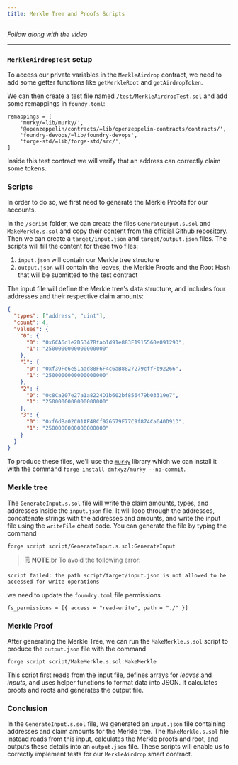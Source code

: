 ```yaml
---
title: Merkle Tree and Proofs Scripts
---
```


_Follow along with the video_

---

### `MerkleAirdropTest` setup

To access our private variables in the `MerkleAirdrop` contract, we need to add some getter functions like `getMerkleRoot` and `getAirdropToken`.

We can then create a test file named `/test/MerkleAirdropTest.sol` and add some remappings in `foundy.toml`:

```
remappings = [
    'murky/=lib/murky/',
    '@openzeppelin/contracts/=lib/openzeppelin-contracts/contracts/',
    'foundry-devops/=lib/foundry-devops',
    'forge-std/=lib/forge-std/src/',
]
```

Inside this test contract we will verify that an address can correctly claim some tokens.

### Scripts

In order to do so, we first need to generate the Merkle Proofs for our accounts.

In the `/script` folder, we can create the files `GenerateInput.s.sol` and `MakeMerkle.s.sol` and copy their content from the official [Github repository](https://github.com/Cyfrin/foundry-merkle-airdrop-cu/tree/main/script). Then we can create a `target/input.json` and `target/output.json` files. The scripts will fill the content for these two files:

1. `input.json` will contain our Merkle tree structure
2. `output.json` will contain the leaves, the Merkle Proofs and the Root Hash that will be submitted to the test contract

The input file will define the Merkle tree's data structure, and includes four addresses and their respective claim amounts:

```json
{
  "types": ["address", "uint"],
  "count": 4,
  "values": {
    "0": {
      "0": "0x6CA6d1e2D5347Bfab1d91e883F1915560e09129D",
      "1": "2500000000000000000"
    },
    "1": {
      "0": "0xf39Fd6e51aad88F6F4c6aB8827279cffFb92266",
      "1": "2500000000000000000"
    },
    "2": {
      "0": "0c8Ca207e27a1a8224D1b602bf856479b03319e7",
      "1": "2500000000000000000"
    },
    "3": {
      "0": "0xf6dBa02C01AF48Cf926579F77C9f874Ca640D91D",
      "1": "2500000000000000000"
    }
  }
}
```

To produce these files, we'll use the [`murky`](https://github.com/cyfrin/murky/tree/5feccd1253d7da820f7cccccdedf64471025455d) library which we can install it with the command `forge install dmfxyz/murky --no-commit`.

### Merkle tree

The `GenerateInput.s.sol` file will write the claim amounts, types, and addresses inside the `input.json` file. It will loop through the addresses, concatenate strings with the addresses and amounts, and write the input file using the `writeFile` cheat code. You can generate the file by typing the command

```
forge script script/GenerateInput.s.sol:GenerateInput
```

> 🗒️ **NOTE**:br
> To avoid the following error:

```
script failed: the path script/target/input.json is not allowed to be accessed for write operations
```

we need to update the `foundry.toml` file permissions

```
fs_permissions = [{ access = "read-write", path = "./" }]
```

### Merkle Proof

After generating the Merkle Tree, we can run the `MakeMerkle.s.sol` script to produce the `output.json` file with the command

```
forge script script/MakeMerkle.s.sol:MakeMerkle
```

This script first reads from the input file, defines arrays for _leaves_ and _inputs_, and uses helper functions to format data into JSON. It calculates proofs and roots and generates the output file.

### Conclusion

In the `GenerateInput.s.sol` file, we generated an `input.json` file containing addresses and claim amounts for the Merkle tree. The `MakeMerkle.s.sol` file instead reads from this input, calculates the Merkle proofs and root, and outputs these details into an `output.json` file. These scripts will enable us to correctly implement tests for our `MerkleAirdrop` smart contract.
